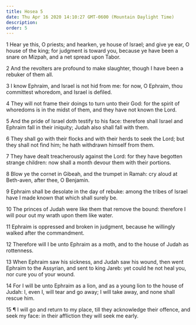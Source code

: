 ```yaml
---
title: Hosea 5
date: Thu Apr 16 2020 14:10:27 GMT-0600 (Mountain Daylight Time)
description: 
order: 5
---
```


<p>
  1 Hear ye this, O priests; and hearken, ye house of Israel; and give ye ear, O
  house of the king; for judgment is toward you, because ye have been a snare on
  Mizpah, and a net spread upon Tabor.
</p>
<p>
  2 And the revolters are profound to make slaughter, though I have been a
  rebuker of them all.
</p>
<p>
  3 I know Ephraim, and Israel is not hid from me: for now, O Ephraim, thou
  committest whoredom, and Israel is defiled.
</p>
<p>
  4 They will not frame their doings to turn unto their God: for the spirit of
  whoredoms is in the midst of them, and they have not known the Lord.
</p>
<p>
  5 And the pride of Israel doth testify to his face: therefore shall Israel and
  Ephraim fall in their iniquity; Judah also shall fall with them.
</p>
<p>
  6 They shall go with their flocks and with their herds to seek the Lord; but
  they shall not find him; he hath withdrawn himself from them.
</p>
<p>
  7 They have dealt treacherously against the Lord: for they have begotten
  strange children: now shall a month devour them with their portions.
</p>
<p>
  8 Blow ye the cornet in Gibeah, and the trumpet in Ramah: cry aloud at
  Beth-aven, after thee, O Benjamin.
</p>
<p>
  9 Ephraim shall be desolate in the day of rebuke: among the tribes of Israel
  have I made known that which shall surely be.
</p>
<span></span>
<p>
  10 The princes of Judah were like them that remove the bound: therefore I will
  pour out my wrath upon them like water.
</p>
<p>
  11 Ephraim is oppressed and broken in judgment, because he willingly walked
  after the commandment.
</p>
<p>
  12 Therefore will I be unto Ephraim as a moth, and to the house of Judah as
  rottenness.
</p>
<p>
  13 When Ephraim saw his sickness, and Judah saw his wound, then went Ephraim
  to the Assyrian, and sent to king Jareb: yet could he not heal you, nor cure
  you of your wound.
</p>
<p>
  14 For I will be unto Ephraim as a lion, and as a young lion to the house of
  Judah: I, even I, will tear and go away; I will take away, and none shall
  rescue him.
</p>
<p>
  15 &#xB6; I will go and return to my place, till they acknowledge their
  offence, and seek my face: in their affliction they will seek me early.
</p>
